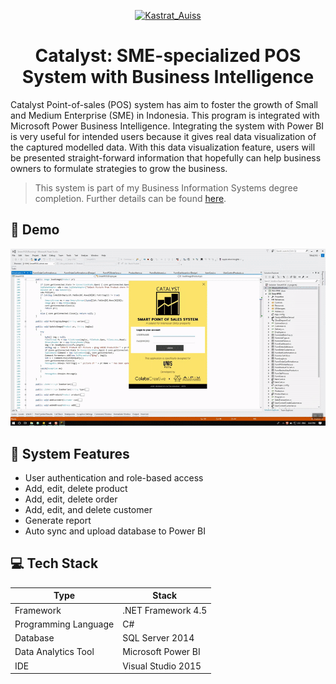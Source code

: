 <p align="center">
  <a href="https://www.instagram.com/alkafaiz/">
    <img alt="Kastrat_Auiss" src="https://res.cloudinary.com/alkafaiz-cloudinary/image/upload/v1593966581/LOGO_ighbbg.png" height="100" />
  </a>
</p>
<h1 align="center">
  Catalyst: SME-specialized POS System with Business Intelligence
</h1>

Catalyst Point-of-sales (POS) system has aim to foster the growth of Small and Medium Enterprise (SME) in Indonesia. This program is integrated with Microsoft Power Business Intelligence. Integrating the system with Power BI is very useful for intended users because it gives real data visualization of the captured modelled data. With this data visualization feature, users will be presented straight-forward information that hopefully can help business owners to formulate strategies to grow the business.

> This system is part of my Business Information Systems degree completion. Further details can be found [here](https://drive.google.com/file/d/1WieEYHdmAAT-ZQkZRTqmf5LBN4HPfogh/view?usp=sharing).

## :rocket: Demo

![](catalyst-demo.gif)

## :page_facing_up: System Features

- User authentication and role-based access
- Add, edit, delete product
- Add, edit, delete order
- Add, edit, and delete customer
- Generate report
- Auto sync and upload database to Power BI

## :computer: Tech Stack

| Type                 | Stack              |
| -------------------- | ------------------ |
| Framework            | .NET Framework 4.5 |
| Programming Language | C#                 |
| Database             | SQL Server 2014    |
| Data Analytics Tool  | Microsoft Power BI |
| IDE                  | Visual Studio 2015 |


